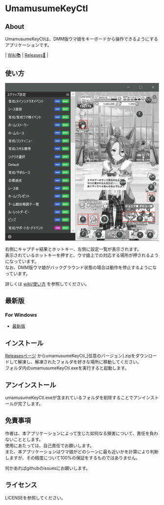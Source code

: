 # UmamusumeKeyCtl

## About

UmamusumeKeyCtlは、DMM版ウマ娘をキーボードから操作できるようにするアプリケーションです。

| [Wiki📚](https://github.com/Sakusakumura/UmamusumeKeyCtl/wiki/Home) | [Releases📜](https://github.com/Sakusakumura/UmamusumeKeyCtl/releases) |

## 使い方

![](./umamusumeKeyCtl/docs/sample_home.png "sample_home")

右側にキャプチャ結果とホットキー、左側に設定一覧が表示されます。  
表示されているホットキーを押すと、ウマ娘上での対応する場所が押されるようになっています。  
なお、DMM版ウマ娘がバックグラウンド状態の場合は動作を停止するようになっています。

詳しくは [wiki/使い方](https://github.com/Sakusakumura/UmamusumeKeyCtl/wiki/%E4%BD%BF%E3%81%84%E6%96%B9)
を参照してください。

## 最新版

### For Windows

- [最新版](https://github.com/Sakusakumura/UmamusumeKeyCtl/releases/latest)

## インストール

[Releasesページ](https://github.com/Sakusakumura/UmamusumeKeyCtl/releases) 
からumamusumeKeyCtl_[任意のバージョン].zipをダウンロードして解凍し、解凍されたフォルダを好きな場所に移動してください。  
フォルダ内のumamusumeKeyCtl.exeを実行すると起動します。

## アンインストール

umamusumeKeyCtl.exeが含まれているフォルダを削除することでアンインストールが完了します。

## 免責事項

作者は、本アプリケーションによって生じた如何なる損害について、責任を負わないこととします。  
使用にあたっては、自己責任でお願いします。  
また、本アプリケーションはウマ娘がどのシーンに最も近いかを計算により判断しますが、その精度について100%の保証をするものではありません。

何かあればgithubのissuesにお願いします。

## ライセンス

LICENSEを参照してください。
